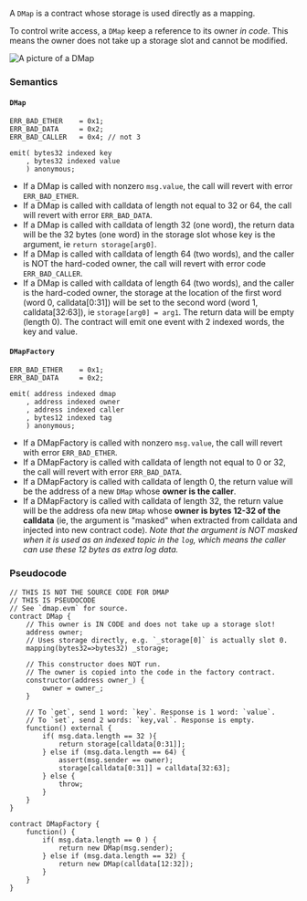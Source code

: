 A `DMap` is a contract whose storage is used directly as a mapping.

To control write access, a `DMap` keep a reference to its owner *in code*. This means the owner does not take up a storage slot and cannot be modified.

![A picture of a DMap](https://dapphub.github.io/dmap/dmap.png)



### Semantics

#### `DMap`
```
ERR_BAD_ETHER    = 0x1;
ERR_BAD_DATA     = 0x2;
ERR_BAD_CALLER   = 0x4; // not 3

emit( bytes32 indexed key
    , bytes32 indexed value
    ) anonymous;
```

* If a DMap is called with nonzero `msg.value`, the call will revert with error `ERR_BAD_ETHER`.
* If a DMap is called with calldata of length not equal to 32 or 64, the call will revert with error `ERR_BAD_DATA`.
* If a DMap is called with calldata of length 32 (one word), the return data will be the 32 bytes (one word) in the storage slot whose key is the argument, ie `return storage[arg0]`.
* If a DMap is called with calldata of length 64 (two words), and the caller is NOT the hard-coded owner, the call will revert with error code `ERR_BAD_CALLER`.
* If a DMap is called with calldata of length 64 (two words), and the caller is the hard-coded owner, the storage at the location of the first word (word 0, calldata[0:31]) will be set to the second word (word 1, calldata[32:63]), ie `storage[arg0] = arg1`. The return data will be empty (length 0). The contract will emit one event with 2 indexed words, the key and value.

#### `DMapFactory`
```
ERR_BAD_ETHER    = 0x1;
ERR_BAD_DATA     = 0x2;

emit( address indexed dmap
    , address indexed owner
    , address indexed caller
    , bytes12 indexed tag
    ) anonymous;
```

* If a DMapFactory is called with nonzero `msg.value`, the call will revert with error `ERR_BAD_ETHER`.
* If a DMapFactory is called with calldata of length not equal to 0 or 32, the call will revert with error `ERR_BAD_DATA`.
* If a DMapFactory is called with calldata of length 0, the return value will be the address of a new `DMap` whose **owner is the caller**.
* If a DMapFactory is called with calldata of length 32, the return value will be the address ofa new `DMap` whose **owner is bytes 12-32 of the calldata** (ie, the argument is "masked" when extracted from calldata and injected into new contract code). *Note that the argument is NOT masked when it is used as an indexed topic in the `log`, which means the caller can use these 12 bytes as extra log data.*

### Pseudocode

```
// THIS IS NOT THE SOURCE CODE FOR DMAP
// THIS IS PSEUDOCODE
// See `dmap.evm` for source.
contract DMap {
    // This owner is IN CODE and does not take up a storage slot! 
    address owner;
    // Uses storage directly, e.g. `_storage[0]` is actually slot 0.
    mapping(bytes32=>bytes32) _storage;

    // This constructor does NOT run.
    // The owner is copied into the code in the factory contract.
    constructor(address owner_) {
        owner = owner_;
    }
  
    // To `get`, send 1 word: `key`. Response is 1 word: `value`.
    // To `set`, send 2 words: `key,val`. Response is empty.
    function() external {
        if( msg.data.length == 32 ){
            return storage[calldata[0:31]];
        } else if (msg.data.length == 64) {
            assert(msg.sender == owner);
            storage[calldata[0:31]] = calldata[32:63];
        } else {
            throw;
        }
    }
}

contract DMapFactory {
    function() {
        if( msg.data.length == 0 ) {
            return new DMap(msg.sender);
        } else if (msg.data.length == 32) {
            return new DMap(calldata[12:32]);
        }
    }
}
```
